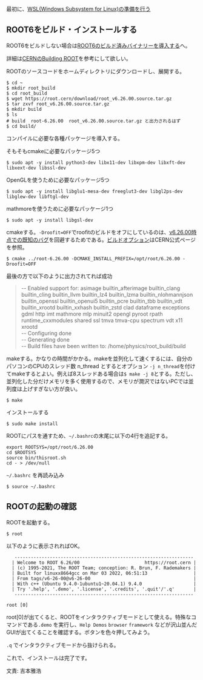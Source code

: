 最初に、[WSL(Windows Subsystem for Linux)の準備を行う](windows_wsl.md)

## ROOT6をビルド・インストールする

ROOT6をビルドしない場合は[ROOT6のビルド済みバイナリーを導入する](windows_wsl_binary.md)へ。

詳細は[CERNのBuilding ROOT](https://root.cern.ch/building-root)を参考にして欲しい。

ROOTのソースコードをホームディレクトリにダウンロードし、展開する。

```
$ cd ~
$ mkdir root_build
$ cd root_build
$ wget https://root.cern/download/root_v6.26.00.source.tar.gz
$ tar zxvf root_v6.26.00.source.tar.gz
$ mkdir build
$ ls
# build  root-6.26.00  root_v6.26.00.source.tar.gz と出力されるはず
$ cd build/
```

コンパイルに必要な各種パッケージを導入する。

そもそもcmakeに必要なパッケージ5つ

```
$ sudo apt -y install python3-dev libx11-dev libxpm-dev libxft-dev libxext-dev libssl-dev
```

OpenGLを使うために必要なパッケージ5つ

```
$ sudo apt -y install libglu1-mesa-dev freeglut3-dev libgl2ps-dev libglew-dev libftgl-dev
```

mathmoreを使うために必要なパッケージ1つ

```
$ sudo apt -y install libgsl-dev
```

cmakeする。`-Droofit=OFF`でroofitのビルドをオフにしているのは、[v6.26.00時点での既知のバグ](https://root-forum.cern.ch/t/error-compiling-with-ubuntu-20-04-4-lts/49097/3)を回避するためである。[ビルドオプション](https://root.cern/install/build_from_source/#all-build-options)はCERN公式ページを参照。

```
$ cmake ../root-6.26.00 -DCMAKE_INSTALL_PREFIX=/opt/root/6.26.00 -Droofit=OFF
```

最後の方で以下のように出力されてれば成功
> -- Enabled support for:  asimage builtin_afterimage builtin_clang builtin_cling builtin_llvm builtin_lz4 builtin_lzma builtin_nlohmannjson builtin_openssl builtin_openui5 builtin_pcre builtin_tbb builtin_vdt builtin_xrootd builtin_xxhash builtin_zstd clad dataframe exceptions gdml http imt mathmore mlp minuit2 opengl pyroot rpath runtime_cxxmodules shared ssl tmva tmva-cpu spectrum vdt x11 xrootd<br>
> -- Configuring done<br>
> -- Generating done<br>
> -- Build files have been written to: /home/physics/root_build/build

makeする。かなりの時間がかかる。makeを並列化して速くするには、自分のパソコンのCPUのスレッド数 n_thread とするとオプション `-j n_thread`を付けてmakeするとよい。例えば8スレッドある場合は`$ make -j 8`とする。ただし、並列化した分だけメモリを多く使用するので、メモリが潤沢ではないPCでは並列度は上げすぎない方が良い。

```
$ make
```

インストールする

```
$ sudo make install
```

ROOTにパスを通すため、`~/.bashrc`の末尾に以下の4行を追記する。

```
export ROOTSYS=/opt/root/6.26.00
cd $ROOTSYS
source bin/thisroot.sh
cd - > /dev/null
```

`~/.bashrc` を再読み込み

```
$ source ~/.bashrc
```

## ROOTの起動の確認

ROOTを起動する。

```
$ root
```

以下のように表示されればOK。

```
   ------------------------------------------------------------------
  | Welcome to ROOT 6.26/00                        https://root.cern |
  | (c) 1995-2021, The ROOT Team; conception: R. Brun, F. Rademakers |
  | Built for linuxx8664gcc on Mar 03 2022, 06:51:13                 |
  | From tags/v6-26-00@v6-26-00                                      |
  | With c++ (Ubuntu 9.4.0-1ubuntu1~20.04.1) 9.4.0                   |
  | Try '.help', '.demo', '.license', '.credits', '.quit'/'.q'       |
   ------------------------------------------------------------------

root [0]
```

root[0]が出てくると、ROOTをインタラクティブモードとして使える。特殊なコマンドである`.demo` を実行し、`Help Demos` `browser` `framework` などが沢山並んだGUIが出てくることを確認する。ボタンを色々押してみよう。

`.q` でインタラクティブモードから抜けられる。

これで、インストールは完了です。

文責: 吉本雅浩
